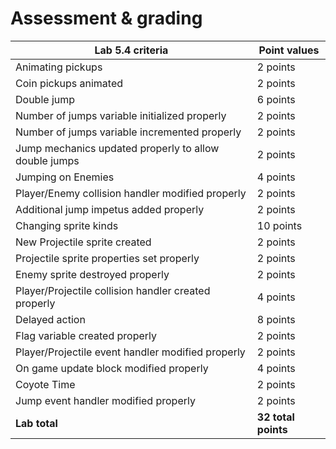 # Assessment & grading

Lab 5.4 criteria|Point values
-|-
Animating pickups|2 points
Coin pickups animated|2 points
Double jump|6 points
Number of jumps variable initialized properly|2 points
Number of jumps variable incremented properly|2 points
Jump mechanics updated properly to allow double jumps|2 points
Jumping on Enemies|4 points
Player/Enemy collision handler modified properly|2 points
Additional jump impetus added properly|2 points
Changing sprite kinds|10 points
New Projectile sprite created|2 points
Projectile sprite properties set properly|2 points
Enemy sprite destroyed properly|2 points
Player/Projectile collision handler created properly|4 points
Delayed action|8 points
Flag variable created properly|2 points
Player/Projectile event handler modified properly|2 points
On game update block modified properly|4 points
Coyote Time|2 points
Jump event handler modified properly|2 points
**Lab total**|**32 total points**
